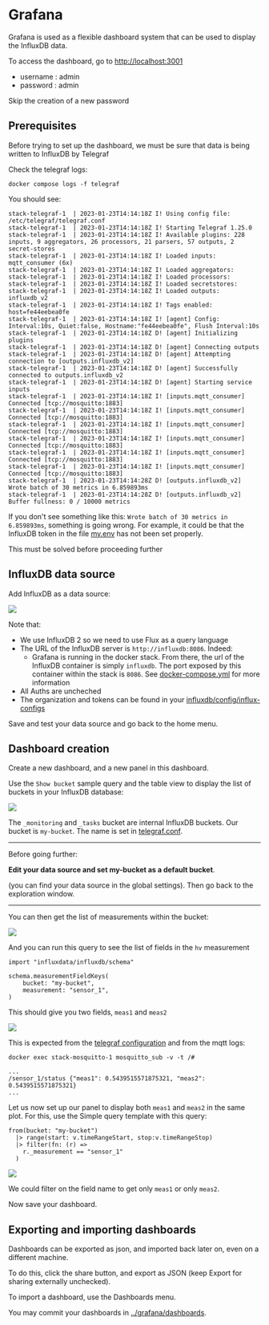 # Grafana

Grafana is used as a flexible dashboard system that can be used to display 
the InfluxDB data.

To access the dashboard, go to [http://localhost:3001](http://localhost:3001)

* username : admin
* password : admin 

Skip the creation of a new password

## Prerequisites

Before trying to set up the dashboard, we must be sure that data is being written
to InfluxDB by Telegraf

Check the telegraf logs:

```shell
docker compose logs -f telegraf
```

You should see: 

```shell
stack-telegraf-1  | 2023-01-23T14:14:18Z I! Using config file: /etc/telegraf/telegraf.conf
stack-telegraf-1  | 2023-01-23T14:14:18Z I! Starting Telegraf 1.25.0
stack-telegraf-1  | 2023-01-23T14:14:18Z I! Available plugins: 228 inputs, 9 aggregators, 26 processors, 21 parsers, 57 outputs, 2 secret-stores
stack-telegraf-1  | 2023-01-23T14:14:18Z I! Loaded inputs: mqtt_consumer (6x)
stack-telegraf-1  | 2023-01-23T14:14:18Z I! Loaded aggregators: 
stack-telegraf-1  | 2023-01-23T14:14:18Z I! Loaded processors: 
stack-telegraf-1  | 2023-01-23T14:14:18Z I! Loaded secretstores: 
stack-telegraf-1  | 2023-01-23T14:14:18Z I! Loaded outputs: influxdb_v2
stack-telegraf-1  | 2023-01-23T14:14:18Z I! Tags enabled: host=fe44eebea0fe
stack-telegraf-1  | 2023-01-23T14:14:18Z I! [agent] Config: Interval:10s, Quiet:false, Hostname:"fe44eebea0fe", Flush Interval:10s
stack-telegraf-1  | 2023-01-23T14:14:18Z D! [agent] Initializing plugins
stack-telegraf-1  | 2023-01-23T14:14:18Z D! [agent] Connecting outputs
stack-telegraf-1  | 2023-01-23T14:14:18Z D! [agent] Attempting connection to [outputs.influxdb_v2]
stack-telegraf-1  | 2023-01-23T14:14:18Z D! [agent] Successfully connected to outputs.influxdb_v2
stack-telegraf-1  | 2023-01-23T14:14:18Z D! [agent] Starting service inputs
stack-telegraf-1  | 2023-01-23T14:14:18Z I! [inputs.mqtt_consumer] Connected [tcp://mosquitto:1883]
stack-telegraf-1  | 2023-01-23T14:14:18Z I! [inputs.mqtt_consumer] Connected [tcp://mosquitto:1883]
stack-telegraf-1  | 2023-01-23T14:14:18Z I! [inputs.mqtt_consumer] Connected [tcp://mosquitto:1883]
stack-telegraf-1  | 2023-01-23T14:14:18Z I! [inputs.mqtt_consumer] Connected [tcp://mosquitto:1883]
stack-telegraf-1  | 2023-01-23T14:14:18Z I! [inputs.mqtt_consumer] Connected [tcp://mosquitto:1883]
stack-telegraf-1  | 2023-01-23T14:14:18Z I! [inputs.mqtt_consumer] Connected [tcp://mosquitto:1883]
stack-telegraf-1  | 2023-01-23T14:14:28Z D! [outputs.influxdb_v2] Wrote batch of 30 metrics in 6.859893ms
stack-telegraf-1  | 2023-01-23T14:14:28Z D! [outputs.influxdb_v2] Buffer fullness: 0 / 10000 metrics
```

If you don't see something like this: `Wrote batch of 30 metrics in 6.859893ms`, 
something is going wrong. For example, it could be that the InfluxDB token in the file 
[my.env](my.env) has not been set properly. 

This must be solved before proceeding further 

## InfluxDB data source

Add InfluxDB as a data source: 

![](images/grafana/influxdb_data_source.png)

Note that: 

* We use InfluxDB 2 so we need to use Flux as a query language
* The URL of the InfluxDB server is `http://influxdb:8086`. Indeed: 
  * Grafana is running in the docker stack. From there, the url of the InfluxDB 
container is simply `influxdb`. The port exposed by this container within the stack
is `8086`. See [docker-compose.yml](docker-compose.yml) for more information
* All Auths are uncheched
* The organization and tokens can be found in your [influxdb/config/influx-configs](influxdb/config/influx-configs)

Save and test your data source and go back to the home menu. 

## Dashboard creation 

Create a new dashboard, and a new panel in this dashboard.

Use the `Show bucket` sample query and the table view to display the list of 
buckets in your InfluxDB database: 

![](images/grafana/influxdb_show_buckets.png)

The `_monitoring` and `_tasks` bucket are internal InfluxDB buckets. 
Our bucket is `my-bucket`. The name is set in [telegraf.conf](telegraf/telegraf.conf).

---
Before going further: 

**Edit your data source and set my-bucket as a default bucket**.

(you can find your data source in the global settings). 
Then go back to the exploration window.

---

You can then get the list of measurements within the bucket: 

![](images/grafana/influxdb_measurements.png)

And you can run this query to see the list of fields in the `hv`
measurement

```flow js
import "influxdata/influxdb/schema"

schema.measurementFieldKeys(
    bucket: "my-bucket",
    measurement: "sensor_1",
)
```

This should give you two fields, `meas1` and `meas2`

![](images/grafana/influxdb_fields.png)

This is expected from the [telegraf configuration](telegraf/telegraf.conf) 
and from the mqtt logs: 

```shell
docker exec stack-mosquitto-1 mosquitto_sub -v -t /#
```

```shell
...
/sensor_1/status {"meas1": 0.5439515571875321, "meas2": 0.5439515571875321}
...
```

Let us now set up our panel to display both `meas1` and `meas2`
in the same plot. For this, use the Simple query template with this query: 

```shell
from(bucket: "my-bucket")
  |> range(start: v.timeRangeStart, stop:v.timeRangeStop)
  |> filter(fn: (r) =>
    r._measurement == "sensor_1" 
  )
```

![](images/grafana/panel.png)

We could filter on the field name to get only `meas1` or only `meas2`.

Now save your dashboard. 

## Exporting and importing dashboards

Dashboards can be exported as json, and imported back later on, 
even on a different machine. 

To do this, click the share button, and export as JSON 
(keep Export for sharing externally unchecked). 

To import a dashboard, use the Dashboards menu. 

You may commit your dashboards in [../grafana/dashboards](../grafana/dashboards).


